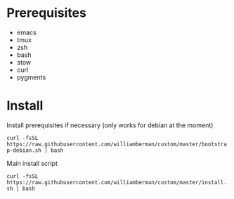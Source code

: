 # Prerequisites
- emacs
- tmux
- zsh
- bash
- stow
- curl
- pygments

# Install

Install prerequisites if necessary (only works for debian at the moment)

`curl -fsSL https://raw.githubusercontent.com/williamberman/custom/master/bootstrap-debian.sh | bash`

Main install script

`curl -fsSL https://raw.githubusercontent.com/williamberman/custom/master/install.sh | bash`
